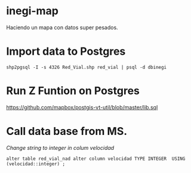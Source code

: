 # inegi-map
Haciendo un mapa con datos super pesados.

# Import  data to Postgres

`shp2pgsql -I -s 4326 Red_Vial.shp red_vial | psql -d dbinegi`

# Run Z Funtion on Postgres
https://github.com/mapbox/postgis-vt-util/blob/master/lib.sql

# Call data base from MS.

*Change string to integer in colum velocidad* 

`alter table red_vial_nad alter column velocidad TYPE INTEGER  USING (velocidad::integer) ;`